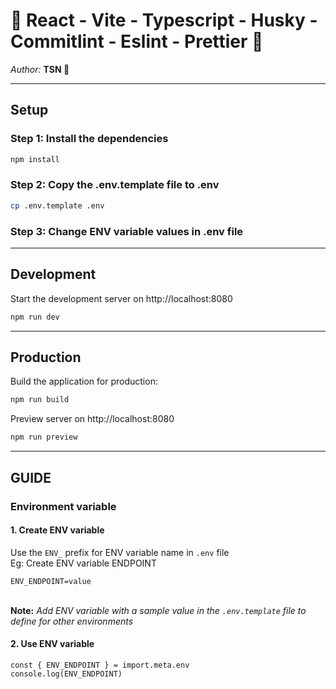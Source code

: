 # 💖 React - Vite - Typescript - Husky - Commitlint - Eslint - Prettier 💖

*Author:* **TSN 💌**
___

## Setup
### Step 1: Install the dependencies
```bash
npm install
```

### Step 2: Copy the .env.template file to .env
```bash
cp .env.template .env
```

### Step 3: Change ENV variable values in .env file
___

## Development
Start the development server on http://localhost:8080
```bash
npm run dev
```
___

## Production
Build the application for production:
```bash
npm run build
```

Preview server on http://localhost:8080
```bash
npm run preview
```
___

## GUIDE

### Environment variable
#### 1. Create ENV variable
Use the `ENV_` prefix for ENV variable name in `.env` file\
Eg: Create ENV variable ENDPOINT
```.env
ENV_ENDPOINT=value
```
\
**Note:** *Add ENV variable with a sample value in the `.env.template` file to define for other environments*

#### 2. Use ENV variable
```js,ts,jsx,tsx
const { ENV_ENDPOINT } = import.meta.env
console.log(ENV_ENDPOINT)
```
